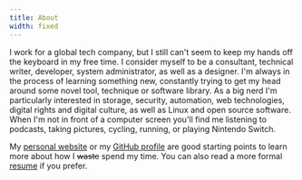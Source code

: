 ```yaml
---
title: About
width: fixed
---
```


I work for a global tech company, but I still can't seem to keep my hands off the keyboard in my free time.
I consider myself to be a consultant, technical writer, developer, system administrator, as well as a designer.
I'm always in the process of learning something new, constantly trying to get my head around some novel tool, technique or software library.
As a big nerd I'm particularly interested in storage, security, automation, web technologies, digital rights and digital culture, as well as Linux and open source software.
When I'm not in front of a computer screen you'll find me listening to podcasts, taking pictures, cycling, running, or playing Nintendo Switch.

My [personal website](https://www.byteshell.net) or my [GitHub profile](https://github.com/acch) are good starting points to learn more about how I <del>waste</del> spend my time. You can also read a more formal [resume](http://resume.achim-christ.de) if you prefer.
